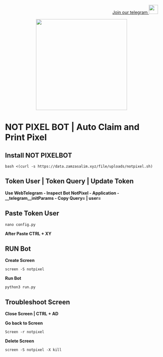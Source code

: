 <p style="font-size:14px" align="right">
<a href="https://t.me/airdropasc" target="_blank">Join our telegram <img src="https://user-images.githubusercontent.com/50621007/183283867-56b4d69f-bc6e-4939-b00a-72aa019d1aea.png" width="30"/></a>
</p>

<p align="center">
  <img height="300" height="auto" src="https://user-images.githubusercontent.com/109174478/209359981-dc19b4bf-854d-4a2a-b803-2547a7fa43f2.jpg">
</p>

# NOT PIXEL BOT | Auto Claim and Print Pixel

## Install NOT PIXELBOT
```
bash <(curl -s https://data.zamzasalim.xyz/file/uploads/notpixel.sh)
```
## Token User | Token Query | Update Token
**Use WebTelegram - Inspect Bot NotPixel - Application - __telegram__initParams - Copy Query= | user=**

## Paste Token User
```
nano config.py
```
**After Paste CTRL + XY**

## RUN Bot
**Create Screen**
```
screen -S notpixel
```
**Run Bot**
```
python3 run.py
```
## Troubleshoot Screen 
**Close Screen | CTRL + AD**

**Go back to Screen**
```
Screen -r notpixel
```
**Delete Screen**
```
screen -S notpixel -X kill
```
